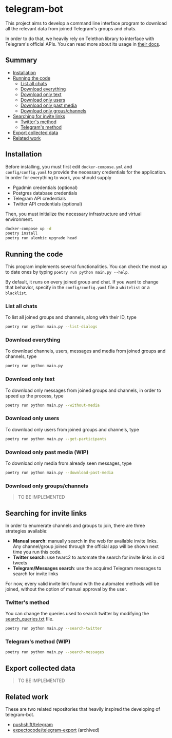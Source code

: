 # telegram-bot

This project aims to develop a command line interface program to download all the relevant data from joined Telegram's groups and chats.

In order to do that, we heavily rely on Telethon library to interface with Telegram's official APIs. You can read more about its usage in [their docs](https://docs.telethon.dev/en/stable/).

## Summary 

<!--ts-->
  * [Installation](#installation)
  * [Running the code](#running)
    * [List all chats](#list-all)
    * [Download everything](#download-all)
    * [Download only text](#download-chats)
    * [Download only users](#download-users)
    * [Download only past media](#download-media)
    * [Download only grous/channels](#download-channels)
  * [Searching for invite links](#search)
    * [Twitter's method](#search-twitter)
    * [Telegram's method](#search-telegram)
  * [Export collected data](#export)
  * [Related work](#related-work)
<!--te-->

## Installation<a name="installation"></a>

Before installing, you must first edit `docker-compose.yml` and `config/config.yaml` to provide the necessary credentials for the application. In order for everything to work, you should supply

- Pgadmin credentials (optional)
- Postgres database credentials 
- Telegram API credentials
- Twitter API credentials (optional)

Then, you must initialize the necessary infrastructure and virtual environment.

```bash
docker-compose up -d
poetry install
poetry run alembic upgrade head
```


## Running the code<a name="running"></a>

This program implements several functionalities. You can check the most up to date ones by typing `poetry run python main.py --help`.

By default, it runs on every joined group and chat. If you want to change that behavior, specify in the `config/config.yaml` file a `whitelist` or a `blacklist`.

### List all chats<a name="list-all"></a>

To list all joined groups and channels, along with their ID, type

```bash
poetry run python main.py --list-dialogs
```

### Download everything<a name="download-all"></a>

To download channels, users, messages and media from joined groups and channels, type
```bash
poetry run python main.py
```

### Download only text<a name="download-chats"></a>
To download only messages from joined groups and channels, in order to speed up the process, type
```bash
poetry run python main.py --without-media
```

### Download only users<a name="download-users"></a>
To download only users from joined groups and channels, type
```bash
poetry run python main.py --get-participants
```

### Download only past media (WIP)<a name="download-media"></a>
To download only media from already seen messages, type
```bash
poetry run python main.py --download-past-media
```

### Download only groups/channels<a name="download-channels"></a>
> TO BE IMPLEMENTED

## Searching for invite links<a name="search"></a>

In order to enumerate channels and groups to join, there are three strategies available:
- **Manual search**: manually search in the web for available invite links. Any channel/group joined through the official app will be shown next time you run this code.
- **Twitter search**: use twarc2 to automate the search for invite links in old tweets
- **Telegram/Messages search**: use the acquired Telegram messages to search for invite links

For now, every valid invite link found with the automated methods will be joined, without the option of manual approval by the user.

### Twitter's method<a name="search-twitter"></a>

You can change the queries used to search twitter by modifying the [search_queries.txt](config/search_queries.txt) file.

```bash
poetry run python main.py --search-twitter
```
### Telegram's method (WIP) <a name="search-telegram"></a>
```bash
poetry run python main.py --search-messages
```

## Export collected data<a name="export"></a>
> TO BE IMPLEMENTED

## Related work<a name="related-work"></a>

These are two related repositories that heavily inspired the developing of telegram-bot.

- [pushshift/telegram](https://github.com/pushshift/telegram)
- [expectocode/telegram-export](https://github.com/expectocode/telegram-export) (archived)


